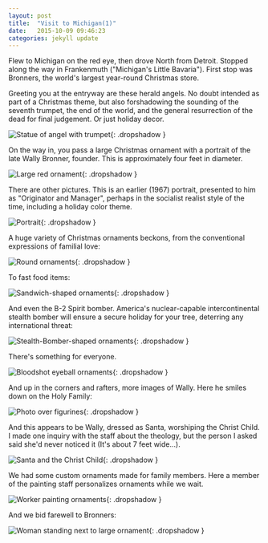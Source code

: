 ```yaml
---
layout: post
title:  "Visit to Michigan(1)"
date:   2015-10-09 09:46:23
categories: jekyll update
---
```

Flew to Michigan on the red eye, then drove North from Detroit.  Stopped along the way in Frankenmuth ("Michigan's Little Bavaria").  First stop was Bronners, the world's largest year-round Christmas store.  

Greeting you at the entryway are these herald angels.  No doubt intended as part of a Christmas theme, but also forshadowing the sounding of the seventh trumpet, the end of the world, and the general resurrection of the dead for final judgement.  Or just holiday decor.  

![Statue of angel with trumpet](/images/2015-10-09-frankenmuth/trumpet.png){: .dropshadow }  

On the way in, you pass a large Christmas ornament with a portrait of the late Wally Bronner, founder.  This is approximately four feet in diameter.  

![Large red ornament](/images/2015-10-09-frankenmuth/wally_ornament.png){: .dropshadow }  

There are other pictures.  This is an earlier (1967) portrait, presented to him as "Originator and Manager", perhaps in the socialist realist style of the time, including a holiday color theme.  

![Portrait](/images/2015-10-09-frankenmuth/young_wally.png){: .dropshadow }  

A huge variety of Christmas ornaments beckons, from the conventional expressions of familial love:  

![Round ornaments](/images/2015-10-09-frankenmuth/ornaments_1.png){: .dropshadow }  

To fast food items:  

![Sandwich-shaped ornaments](/images/2015-10-09-frankenmuth/food_ornaments.png){: .dropshadow }  

And even the B-2 Spirit bomber.  America's nuclear-capable intercontinental stealth bomber will ensure a secure holiday for your tree, deterring any international threat:  

![Stealth-Bomber-shaped ornaments](/images/2015-10-09-frankenmuth/ornament_b2.png){: .dropshadow }  

There's something for everyone.  

![Bloodshot eyeball ornaments](/images/2015-10-09-frankenmuth/ornament_eyes.png){: .dropshadow }  

And up in the corners and rafters, more images of Wally.  Here he smiles down on the Holy Family:  

![Photo over figurines](/images/2015-10-09-frankenmuth/wally_and_holy_family.png){: .dropshadow }  

And this appears to be Wally, dressed as Santa, worshiping the Christ Child.  I made one inquiry with the staff about the theology, but the person I asked said she'd never noticed it (It's about 7 feet wide...).  

![Santa and the Christ Child](/images/2015-10-09-frankenmuth/manger.png){: .dropshadow }  

We had some custom ornaments made for family members.  Here a member of the painting staff personalizes ornaments while we wait.  

![Worker painting ornaments](/images/2015-10-09-frankenmuth/custom_paint.png){: .dropshadow }  

And we bid farewell to Bronners:  

![Woman standing next to large ornament](/images/2015-10-09-frankenmuth/big_ornament.png){: .dropshadow }  

